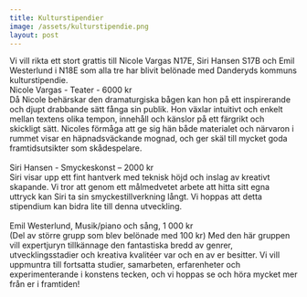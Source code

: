 ```yaml
---
title: Kulturstipendier
image: /assets/kulturstipendie.png
layout: post
---
```

Vi vill rikta ett stort grattis till Nicole Vargas N17E, Siri Hansen S17B och Emil Westerlund i N18E som alla tre har blivit belönade med Danderyds kommuns kulturstipendie.
<br>
Nicole Vargas - Teater - 6000 kr
<br>
Då Nicole behärskar den dramaturgiska bågen kan hon på ett inspirerande och djupt drabbande sätt fånga sin publik. Hon växlar intuitivt och enkelt mellan textens olika tempon, innehåll och känslor på ett färgrikt och skickligt sätt. Nicoles förmåga att ge sig hän både materialet och närvaron i rummet visar en häpnadsväckande mognad, och ger skäl till mycket goda framtidsutsikter som skådespelare.
<br>
<br>
Siri Hansen - Smyckeskonst – 2000 kr 
<br>
Siri visar upp ett fint hantverk med teknisk höjd och inslag av kreativt skapande. Vi tror att genom ett målmedvetet arbete att hitta sitt egna uttryck kan Siri ta sin smyckestillverkning långt. Vi hoppas att detta stipendium kan bidra lite till denna utveckling.
<br>
<br>
Emil Westerlund, Musik/piano och sång, 1 000 kr 
<br>
(Del av större grupp som blev belönade med 100 kr) Med den här gruppen vill expertjuryn tillkännage den fantastiska bredd av genrer, utvecklingsstadier och kreativa kvalitéer var och en av er besitter.  Vi vill uppmuntra till fortsatta studier, samarbeten, erfarenheter och experimenterande i konstens tecken, och vi hoppas se och höra mycket mer från er i framtiden! 
